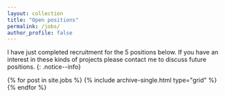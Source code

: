 ```yaml
---
layout: collection
title: "Open positions"
permalink: /jobs/
author_profile: false
---
```


I have just completed recruitment for the 5 positions below. If you have an interest in these kinds of projects please contact me to discuss future positions.
{: .notice--info}


<div class="grid__wrapper">
  {% for post in site.jobs %}
    {% include archive-single.html type="grid" %}
  {% endfor %}
</div>
